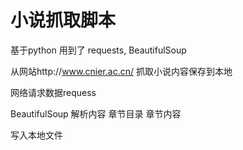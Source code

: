 # 小说抓取脚本

基于python
用到了 requests, BeautifulSoup

从网站http://www.cnier.ac.cn/ 抓取小说内容保存到本地

网络请求数据requess

BeautifulSoup 解析内容 章节目录 章节内容

写入本地文件



